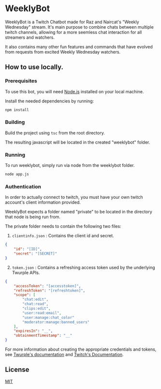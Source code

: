 # WeeklyBot

WeeklyBot is a Twitch Chatbot made for Raz and Naircat's "Weekly Wednesday" stream. It's main purpose to combine chats between multiple twitch channels, allowing for a more seemless chat interaction for all streamers and watchers.

It also contains many other fun features and commands that have evolved from requests from excited Weekly Wednesday watchers.

## How to use locally.

### Prerequisites

To use this bot, you will need [Node.js](https://nodejs.org/) installed on your local machine.

Install the needed dependencies by running:
```bash
npm install
```

### Building

Build the project using `tsc` from the root directory.

The resulting javascript will be located in the created "weeklybot" folder.

### Running

To run weeklybot, simply run via node from the weeklybot folder.
```bash
node app.js
```


### Authentication

In order to actually connect to twitch, you must have your own twitch account's client
information provided.

WeeklyBot expects a folder named "private" to be located in the directory that node is being run
from.

The private folder needs to contain the following two files:

1. `clientinfo.json` : Contains the client id and secret.

```json
{
    "id": "[ID]",
    "secret": "[SECRET]"
}
```

2. `token.json` : Contains a refreshing access token used by the underlying Twurple APIs.
```json
{
    "accessToken": "[accesstoken]",
    "refreshToken": "[refreshtoken]",
    "scope": [
        "chat:edit",
        "chat:read",
        "clips:edit",
        "user:read:email",
        "user:manage:chat_color"
        "moderator:manage:banned_users"
    ],
    "expiresIn": "__",
    "obtainmentTimestamp": "__"
}
```

For more information about creating the appropriate credentials and tokens, see [Twurple's documentation](https://twurple.js.org/docs/auth/) and [Twitch's Documentation](https://dev.twitch.tv/docs/authentication/).

## License

[MIT](https://choosealicense.com/licenses/mit/)